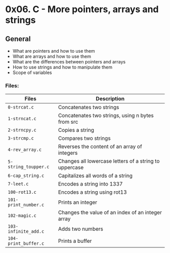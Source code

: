  # 0x06. C - More pointers, arrays and strings

## General

* What are pointers and how to use them
* What are arrays and how to use them
* What are the differences between pointers and arrays
* How to use strings and how to manipulate them
* Scope of variables

### Files:

| Files  | Description|
|--------|------------|
|`0-strcat.c`|Concatenates two strings|
|`1-strncat.c`|Concatenates two strings, using n bytes from src|
|`2-strncpy.c`|Copies a string|
|`3-strcmp.c`|Compares two strings|
|`4-rev_array.c`|Reverses the content of an array of integers|
|`5-string_toupper.c`|Changes all lowercase letters of a string to uppercase|
|`6-cap_string.c`|Capitalizes all words of a string|
|`7-leet.c`|Encodes a string into 1337|
|`100-rot13.c`|Encodes a string using rot13|
|`101-print_number.c`|Prints an integer|
|`102-magic.c`|Changes the value of an index of an integer array|
|`103-infinite_add.c`|Adds two numbers|
|`104-print_buffer.c`|Prints a buffer|
